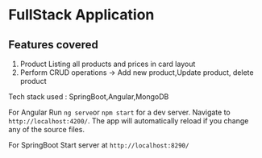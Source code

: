 # FullStack Application

## Features covered

1)  Product Listing all products and prices in card layout
2)	Perform CRUD operations  -> Add new product,Update product, delete product


Tech stack used : SpringBoot,Angular,MongoDB



For Angular
Run `ng serve`or `npm start` for a dev server. Navigate to `http://localhost:4200/`. The app will automatically reload if you change any of the source files.


For SpringBoot
Start server at `http://localhost:8290/`

